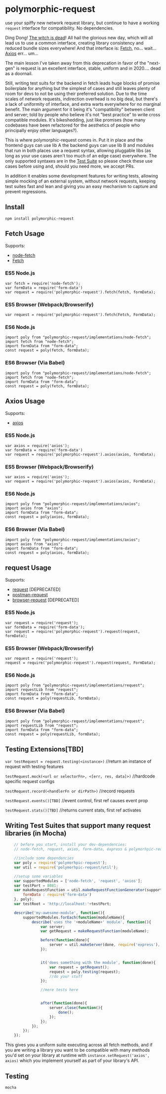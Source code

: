 polymorphic-request
===================

use your spiffy new network request library, but continue to have a working `request` interface for compatibility. No dependencies.

Ding Dong! [The witch is dead](https://github.com/request/request/issues/3142)! All hail the glorious new day, which will all lead us to use a common interface, creating library consistency and reduced bundle sizes everywhere! And that interface is: [Fetch](https://developer.mozilla.org/en-US/docs/Web/API/Fetch_API/Using_Fetch), no... wait... [Axios](https://github.com/axios/axios) err... um...

The main lesson I've taken away from this deprecation in favor of the "next-gen" is request is an excellent interface, stable, uniform and in 2020.... dead as a doornail.

Still, writing test suits for the backend in fetch leads huge blocks of promise boilerplate for anything but the simplest of cases and still leaves plenty of room for devs to not be using their preferred solution. Due to the time scales of network requests, indirection overhead is no big deal, but there's a lack of uniformity of interface, and extra warts everywhere for no marginal benefit. The main argument for it being it's "compatibility" between client and server; told by people who believe it's not "best practice" to write cross compatible modules. It's bikeshedding, just like promises (how many codebases have been refactored for the aesthetics of people who principally enjoy other languages?).

This is where polymorphic-request comes in. Put it in place and the frontend guys can use lib A the backend guys can use lib B and modules that run in both places use a request syntax, allowing pluggable libs (as long as your use cases aren't too much of an edge case) everywhere. The only supported syntaxes are in the [Test Suite](test/test.js) so please check these use cases before using and, should you need more, we accept PRs.

In addition it enables some development features for writing tests, allowing simple mocking of an external system, without network requests, keeping test suites fast and lean and giving you an easy mechanism to capture and prevent regressions.

Install
-------

    npm install polymorphic-request

Fetch Usage
-----------

Supports:

- [node-fetch](https://www.npmjs.com/package/node-fetch)
- [Fetch](https://developer.mozilla.org/en-US/docs/Web/API/Fetch_API)

### ES5 Node.js

    var fetch = require('node-fetch');
    var formData = require('form-data')
    var request = require('polymorphic-request').fetch(fetch, formData);

### ES5 Browser (Webpack/Browserify)

    var request = require('polymorphic-request').fetch(Fetch, FormData);

### ES6 Node.js

    import poly from "polymorphic-request/implementations/node-fetch";
    import fetch from "node-fetch";
    import formData from "form-data";
    const request = poly(fetch, formData);

### ES6 Browser (Via Babel)

    import poly from "polymorphic-request/implementations/node-fetch";
    import fetch from "node-fetch";
    import formData from "form-data";
    const request = poly(fetch, formData);

Axios Usage
-----------

Supports:

- [axios](https://github.com/axios/axios)

### ES5 Node.js

    var axios = require('axios');
    var formData = require('form-data')
    var request = require('polymorphic-request').axios(axios, formData);

### ES5 Browser (Webpack/Browserify)

    var axios = require('axios');
    var request = require('polymorphic-request').axios(axios, FormData);

### ES6 Node.js

    import poly from "polymorphic-request/implementations/axios";
    import axios from "axios";
    import formData from "form-data";
    const request = poly(axios, formData);

### ES6 Browser (Via Babel)

    import poly from "polymorphic-request/implementations/axios";
    import axios from "axios";
    import formData from "form-data";
    const request = poly(axios, formData);

request Usage
-------------

Supports:

- [request](https://www.npmjs.com/package/request) [DEPRECATED]
- [postman-request](https://www.npmjs.com/package/postman-request)
- [browser-request](https://www.npmjs.com/package/browser-request) [DEPRECATED]

### ES5 Node.js

    var request = require('request');
    var formData = require('form-data');
    var request = require('polymorphic-request').request(request, formData);

### ES5 Browser (Webpack/Browserify)

    var request = require('request');
    request = require('polymorphic-request').request(request, FormData);

### ES6 Node.js

    import poly from "polymorphic-request/implementations/request";
    import requestLib from "request";
    import formData from "form-data";
    const request = poly(requestLib, formData);

### ES6 Browser (Via Babel)

    import poly from "polymorphic-request/implementations/request";
    import requestLib from "request";
    import formData from "form-data";
    const request = poly(requestLib, formData);

Testing Extensions[TBD]
------------------

`var testRequest = request.testing(<instance>)` //return an instance of request with testing features

`testRequest.mock(<url or selectorFn>, <[err, res, data]>)` //hardcode specific request configs

`testRequest.record(<handlerFn or dirPath>)` //record requests

`testRequest.events()[TBD]` //event control, first ref causes event prop

`testRequest.stats()[TBD]` //returns current stats, first ref activates

Writing Test Suites that support many request libraries (in Mocha)
------------------------------------------------------------------

```js
    // before you start, install your dev-dependencies:
    // node-fetch, request, axios, form-data, express & polymorhpic-request

    //include some dependencies
    var poly = require('polymorhpic-request');
    var util = require('polymorhpic-request/util');

    //setup some variables
    var supportedModules = ['node-fetch', 'request', 'axios'];
    var testPort = 8081;
    var makeRequestFunction = util.makeRequestFunctionGenerator(supportedModules, {
        formData : require('form-data')
    }, poly);
    var testRoot = 'http://localhost:'+testPort;

    describe('my-awesome-module', function(){
        supportedModules.forEach(function(moduleName){
            describe('uses the '+moduleName+' module', function(){
                var server;
                var getRequest = makeRequestFunction(moduleName);

                before(function(done){
                    server = util.makeServer(done, require('express'), testPort);
                });


                it('does something with the module', function(done){
                    var request = getRequest();
                    request = poly.testing(request);
                    //do your stuff
                });

                //more tests here


                after(function(done){
                    server.close(function(){
                        done();
                    });
                });
            });
        });
    });

```

This gives you a uniform suite executing across all fetch methods, and if you are writing a library you want to be compatible with many methods you'd set on your library at runtime with `instance.setRequest('axios', axios)` which you implement yourself as part of your library's API.

Testing
------------

    mocha
